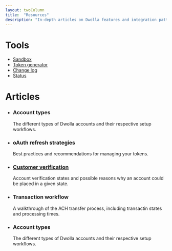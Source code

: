 ```yaml
---
layout: twoColumn
title:  "Resources"
description: "In-depth articles on Dwolla features and integration patterns."
---
```


<h1>Tools</h1>
<ul class="icon-links">
    <li><a href="/resources/sandbox.html" class="icon-tools-sandbox">Sandbox</a></li>
    <li><a href="" class="icon-tools-token-generator">Token generator</a></li>
    <li><a href="/resources/changelog.html" class="icon-tools-change-log">Change log</a></li>
    <li><a href="http://status.dwolla.com" target="_blank" class="icon-tools-status">Status</a></li>
</ul>
<h1>Articles</h1>
<ul class="article-list">
    <li>
        <h3><a>Account types</a></h3>
        <p>The different types of Dwolla accounts and their respective setup workflows.</p>
    </li>
    <li>
        <h3><a>oAuth refresh strategies</a></h3>
        <p>Best practices and recommendations for managing your tokens.</p>
    </li>
    <li>
        <h3><a href="/resources/customer-verification.html">Customer verification</a></h3>
        <p>Account verification states and possible reasons why an account could be placed in a given state.</p>
    </li>
    <li>
        <h3><a>Transaction workflow</a></h3>
        <p>A walkthrough of the ACH transfer process, including transactin states and processing times.</p>
    </li>
    <li>
        <h3><a>Account types</a></h3>
        <p>The different types of Dwolla accounts and their respective setup workflows.</p>
    </li>
</ul>